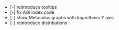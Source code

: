 - [-] reintroduce tooltips
- [-] fix AGI index code
- [-] show Metaculus graphs with logarithmic Y axis
- [-] reintroduce distributions
